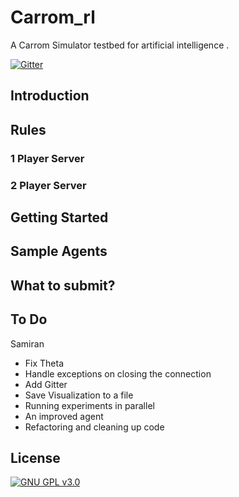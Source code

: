 Carrom_rl
=========
A Carrom Simulator testbed for artificial intelligence .

[![Gitter](https://badges.gitter.im/Carrom_rl/Lobby.svg)](https://gitter.im/Carrom_rl/Lobby?utm_source=badge&utm_medium=badge&utm_campaign=pr-badge&utm_content=body_badge)

## Introduction

## Rules

### 1 Player Server

### 2 Player Server

## Getting Started

## Sample Agents

## What to submit?

## To Do


Samiran

- Fix Theta 
- Handle exceptions on closing the connection
- Add Gitter
- Save Visualization to a file
- Running experiments in parallel
- An improved agent
- Refactoring and cleaning up code


## License

[![GNU GPL v3.0](http://www.gnu.org/graphics/gplv3-127x51.png)](http://www.gnu.org/licenses/gpl.html)

